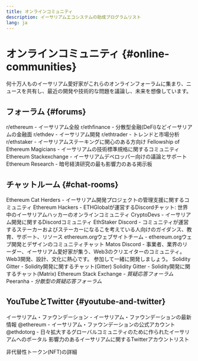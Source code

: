 ```yaml
---
title: オンラインコミュニティ
description: イーサリアムエコシステムの助成プログラムリスト
lang: ja
---
```


# オンラインコミュニティ {#online-communities}

何十万人ものイーサリアム愛好家がこれらのオンラインフォーラムに集まり、ニュースを共有し、最近の開発や技術的な問題を議論し、未来を想像しています。

## フォーラム {#forums}

<SocialListItem socialIcon="reddit"><Link to="https://www.reddit.com/r/ethereum">r/ethereum</Link> - イーサリアム全般</SocialListItem>
<SocialListItem socialIcon="reddit"><Link to="https://www.reddit.com/r/ethfinance/">r/ethfinance</Link> - 分散型金融(DeFi)などイーサリアムの金融面</SocialListItem>
<SocialListItem socialIcon="reddit"><Link to="https://www.reddit.com/r/ethdev/">r/ethdev</Link> - イーサリアム開発</SocialListItem>
<SocialListItem socialIcon="reddit"><Link to="https://www.reddit.com/r/ethtrader/">r/ethtrader</Link> - トレンドと市場分析</SocialListItem>
<SocialListItem socialIcon="reddit"><Link to="https://www.reddit.com/r/ethstaker/">r/ethstaker</Link> - イーサリアムステーキングに関心のある方向け</SocialListItem>
<SocialListItem socialIcon="webpage"><Link to="https://ethereum-magicians.org">Fellowship of Ethereum Magicians</Link> - イーサリアムの技術標準規格に関するコミュニティ</SocialListItem>
<SocialListItem socialIcon="stackExchange"><Link to="https://ethereum.stackexchange.com">Ethereum Stackexchange</Link> - イーサリアムデベロッパー向けの議論とサポート</SocialListItem>
<SocialListItem socialIcon="webpage"><Link to="https://ethresear.ch">Ethereum Research</Link> - 暗号経済研究の最も影響力のある掲示板</SocialListItem>

## チャットルーム {#chat-rooms}

<SocialListItem socialIcon="discord"><Link to="https://discord.com/invite/Nz6rtfJ8Cu">Ethereum Cat Herders</Link> - イーサリアム開発プロジェクトの管理支援に関するコミュニティ</SocialListItem>
<SocialListItem socialIcon="discord"><Link to="https://ethglobal.co/discord">Ethereum Hackers</Link> - ETHGlobalが運営するDiscordチャット: 世界中のイーサリアムハッカーのオンラインコミュニティ</SocialListItem>
<SocialListItem socialIcon="discord"><Link to="https://discord.gg/5W5tVb3">CryptoDevs</Link> - イーサリアム開発に関するDiscordコミュニティ</SocialListItem>
<SocialListItem socialIcon="discord"><Link to="https://discord.gg/ethstaker">EthStaker Discord</Link> - コミュニティが運営するステーカーおよびステーカーになるこを考えている人向けのガイダンス、教育、サポート、リソース</SocialListItem>
<SocialListItem socialIcon="discord"><Link to="https://discord.gg/ethereum-org">ethereum.orgウェブサイトチーム</Link> - ethereum.orgウェブ開発とデザインのコミュニティチャット</SocialListItem>
<SocialListItem socialIcon="discord"><Link to="https://discord.matos.club/">Matos Discord</Link> - 事業者、業界のリーダー、イーサリアム愛好家が集う、Web3のクリエイターのコミュニティ。 Web3開発、設計、文化に熱心です。 参加して一緒に開発しましょう。</SocialListItem>
<SocialListItem socialIcon="webpage"><Link to="https://gitter.im/ethereum/solidity">Solidity Gitter</Link> - Solidity開発に関するチャット(Gitter)</SocialListItem>
<SocialListItem socialIcon="webpage"><Link to="https://matrix.to/#/#ethereum_solidity:gitter.im">Solidity Gitter</Link> - Solidity開発に関するチャット(Matrix)</SocialListItem>
<SocialListItem socialIcon="webpage"><Link to="https://ethereum.stackexchange.com/">Ethereum Stack Exchange</Link> *- 質疑応答フォーラム*</SocialListItem>
<SocialListItem socialIcon="webpage"><Link to="https://peeranha.io/">Peeranha</Link> *- 分散型の質疑応答フォーラム*</SocialListItem>

## YouTubeとTwitter {#youtube-and-twitter}

<SocialListItem socialIcon="youtube"><Link to="https://www.youtube.com/c/EthereumFoundation">イーサリアム・ファウンデーション</Link> - イーサリアム・ファウンデーションの最新情報</SocialListItem>
<SocialListItem socialIcon="twitter"><Link to="https://twitter.com/ethereum">@ethereum</Link> - イーサリアム・ファウンデーションの公式アカウント</SocialListItem>
<SocialListItem socialIcon="twitter"><Link to="https://twitter.com/ethdotorg">@ethdotorg</Link> - 日々拡大するグローバルコミュニティのために作られたイーサリアムへのポータル</SocialListItem>
<SocialListItem socialIcon="webpage"><Link to="https://hive.one/c/ethereum?page=1">影響力のあるイーサリアムに関するTwitterアカウントリスト</Link></SocialListItem>

<Divider />

<Callout emoji=":classical_building:" titleKey="page-community:page-community-daos-callout-title" descriptionKey="page-community:page-community-daos-callout-description">
  <div>
    <ButtonLink to="/community/get-involved/#decentralized-autonomous-organizations-daos">
      非代替性トークン(NFT)の詳細
    </ButtonLink>
  </div>
</Callout>
